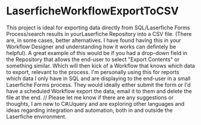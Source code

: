 # LaserficheWorkflowExportToCSV
This project is ideal for exporting data directly from SQL/Laserfiche Forms Process/search results in yourLaserfiche Repository 
into a CSV file.
(There are, in some cases, better alternatives. I have found having this in your Workflow Designer and understanding how it works can defintely be helpful). 
A great example of this would be if you had a drop-down field in the Repository that allows the end-user to select "Export Contents" or something similar. Which will then kick of a Workflow that knows which data to export, relevant to the process.
I'm personally using this for reports which data I only have in SQL and are displaying to the end-user in a small Laserfiche Forms process. They would ideally either submit the form or I'd have a scheduled Workflow export the data, email it to them and delete the file at the end.
//
Please let me know if there are any suggestions or thoughts, I am new to C#/Jquery and are exploring other languages and ideas regarding integration and automation, both in and outside the Laserfiche environment.
